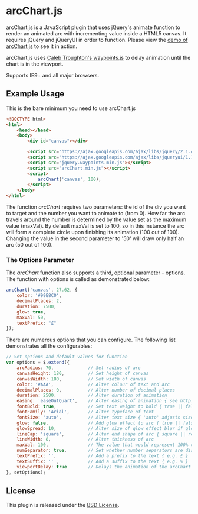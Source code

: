 arcChart.js
========

arcChart.js is a JavaScript plugin that uses jQuery's animate function to render an animated arc with incrementing value inside a HTML5 canvas. It requires jQuery and jQueryUI in order to function. Please view the [demo of arcChart.js](http://bludino.github.io/arcChart/) to see it in action.

arcChart.js uses [Caleb Troughton's waypoints.js](https://github.com/imakewebthings/waypoints) to delay animation until the chart is in the viewport.

Supports IE9+ and all major browsers.

Example Usage
--------

This is the bare minimum you need to use arcChart.js

```html
<!DOCTYPE html>
<html>
    <head></head>
    <body>
        <div id="canvas"></div>

        <script src="https://ajax.googleapis.com/ajax/libs/jquery/2.1.4/jquery.min.js"></script>
        <script src="https://ajax.googleapis.com/ajax/libs/jqueryui/1.11.4/jquery-ui.min.js"></script>
        <script src="jquery.waypoints.min.js"></script>
        <script src="arcChart.min.js"></script>
        <script>
            arcChart('canvas', 100);
        </script>
    </body>
</html>
```

The function *arcChart* requires two parameters: the id of the div you want to target and the number you want to animate to (from 0). How far the arc travels around the number is determined by the value set as the maximum value (maxVal). By default maxVal is set to 100, so in this instance the arc will form a complete circle upon finishing its animation (100 out of 100). Changing the value in the second parameter to '50' will draw only half an arc (50 out of 100).

### The Options Parameter


The *arcChart* function also supports a third, optional parameter - options. The function with options is called as demonstrated below:

```js
arcChart('canvas', 27.62, {
    color: '#99E8C0',
    decimalPlaces: 2,
    duration: 7500,
    glow: true,
    maxVal: 50,
    textPrefix: "£"
});
```

There are numerous options that you can configure. The following list demonstrates all the configurables:

```js
// Set options and default values for function
var options = $.extend({
    arcRadius: 70,             // Set radius of arc
    canvasHeight: 180,         // Set height of canvas
    canvasWidth: 180,          // Set width of canvas
    color: '#AAA',             // Alter colour of text and arc
    decimalPlaces: 0,          // Alter number of decimal places
    duration: 2500,            // Alter duration of animation
    easing: 'easeOutQuart',    // Alter easing of animation { see http://jqueryui.com/easing/ for options }
    fontBold: true,            // Set text weight to bold { true || false }
    fontFamily: 'Arial',       // Alter typeface of text
    fontSize: 'auto',          // Alter text size { 'auto' adjusts size based on length of value. Include units if not auto - e.g. 2em, 15px }
    glow: false,               // Add glow effect to arc { true || false }
    glowSpread: 10,        	   // Alter size of glow effect blur if glow = true
    lineCap: 'square',         // Alter end shape of arc { square || round }
    lineWidth: 8,              // Alter thickness of arc
    maxVal: 100,               // The value that would represent 100% completion of the arc
    numSeparator: true,        // Set whether number separators are displayed between each '000' { true || false }
    textPrefix: '',            // Add a prefix to the text { e.g. £ }
    textSuffix: '' ,           // Add a suffix to the text { e.g. % }
    viewportDelay: true        // Delays the animation of the arcChart until it enters the viewport { requires jquery.waypoints.js }
}, setOptions);
```

License
-----

This plugin is released under the [BSD License](http://opensource.org/licenses/BSD-3-Clause).